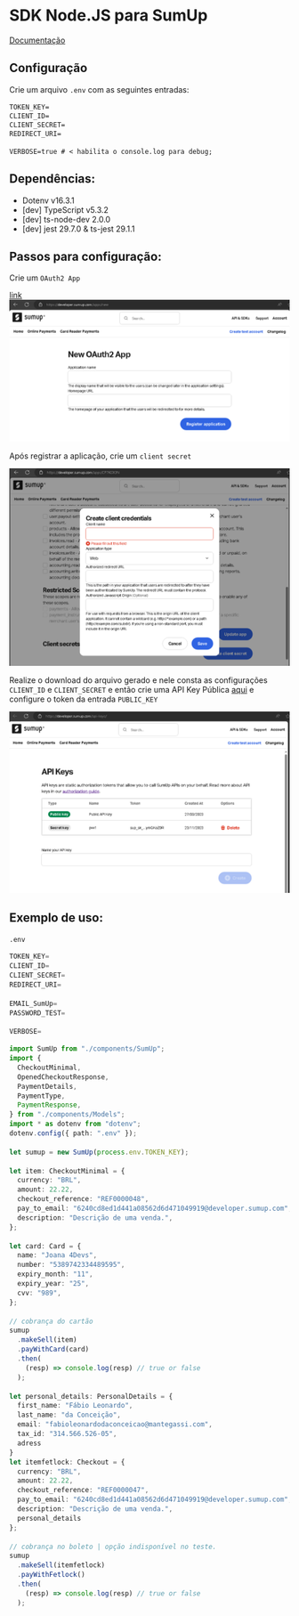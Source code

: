 # SDK Node.JS para SumUp
[Documentação](https://developer.sumup.com/online-payments/introduction/get-started)

## Configuração
Crie um arquivo `.env` com as seguintes entradas:

````properties
TOKEN_KEY=
CLIENT_ID=
CLIENT_SECRET=
REDIRECT_URI=

VERBOSE=true # < habilita o console.log para debug;
````
## Dependências:

- Dotenv v16.3.1
- [dev] TypeScript v5.3.2
- [dev] ts-node-dev 2.0.0
- [dev] jest 29.7.0 & ts-jest 29.1.1


## Passos para configuração:

Crie um `OAuth2 App`

[link](https://developer.sumup.com/apps/new)
![Create OAuth App](/.readme/oauth-create-app.png)

Após registrar a aplicação, crie um `client secret`

![Create Client Secret](/.readme/create-client-secret.png)

Realize o download do arquivo gerado e nele consta as configurações `CLIENT_ID` e `CLIENT_SECRET` e então crie uma API Key Pública [aqui](https://developer.sumup.com/api-keys/) e configure o token da entrada `PUBLIC_KEY`

![Create API Key](/.readme/create-api-key.png)

## Exemplo de uso:

`.env`
```javascript
TOKEN_KEY=
CLIENT_ID=
CLIENT_SECRET=
REDIRECT_URI=

EMAIL_SumUp=
PASSWORD_TEST=

VERBOSE=
```

````typescript
import SumUp from "./components/SumUp";
import {
  CheckoutMinimal,
  OpenedCheckoutResponse,
  PaymentDetails,
  PaymentType,
  PaymentResponse,
} from "./components/Models";
import * as dotenv from "dotenv";
dotenv.config({ path: ".env" });

let sumup = new SumUp(process.env.TOKEN_KEY);

let item: CheckoutMinimal = {
  currency: "BRL",
  amount: 22.22,
  checkout_reference: "REF0000048",
  pay_to_email: "6240cd8ed1d441a08562d6d471049919@developer.sumup.com",
  description: "Descrição de uma venda.",
};

let card: Card = {
  name: "Joana 4Devs",
  number: "5389742334489595",
  expiry_month: "11",
  expiry_year: "25",
  cvv: "989",
};

// cobrança do cartão
sumup
  .makeSell(item)
  .payWithCard(card)
  .then(
    (resp) => console.log(resp) // true or false
  );

let personal_details: PersonalDetails = {
  first_name: "Fábio Leonardo",
  last_name: "da Conceição",
  email: "fabioleonardodaconceicao@mantegassi.com",
  tax_id: "314.566.526-05",
  adress
}
let itemfetlock: Checkout = {
  currency: "BRL",
  amount: 22.22,
  checkout_reference: "REF0000047",
  pay_to_email: "6240cd8ed1d441a08562d6d471049919@developer.sumup.com",
  description: "Descrição de uma venda.",
  personal_details
};

// cobrança no boleto | opção indisponível no teste.
sumup
  .makeSell(itemfetlock)
  .payWithFetlock()
  .then(
    (resp) => console.log(resp) // true or false
  );
````